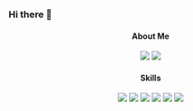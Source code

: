### Hi there 👋

<div align="center">
  <div>
    <h4>About Me</h4>
    <a href="https://twilight-oboe-72b.notion.site/Back-end-Engineer-70a06de2bce640ed90a7d34942ff522f"><img src="https://img.shields.io/badge/Resume-50AF95?style=for-the-badge&logo=Spreadshirt&logoColor=white"/></a>
    <a href="https://twilight-oboe-72b.notion.site/07ac092349944cf697aa4e260b0f7c76"><img src="https://img.shields.io/badge/Notion-000000?style=for-the-badge&logo=Notion&logoColor=white"/></a>
   </div>
  
   <div>
     <h4>Skills</h4>
     <img src="https://img.shields.io/badge/Java-3776AB?style=for-the-badge&logo=Java&logoColor=white">
     <img src="https://img.shields.io/badge/Spring-6DB33F?style=for-the-badge&logo=Spring&logoColor=white">
     <img src="https://img.shields.io/badge/Hibernate-59666C?style=for-the-badge&logo=Hibernate&logoColor=white">
     <img src="https://img.shields.io/badge/Apache Maven-C71A36?style=for-the-badge&logo=Apache Maven&logoColor=white">
     <img src="https://img.shields.io/badge/Apache Tomcat-F8DC75?style=for-the-badge&logo=Apache Tomcat&logoColor=white">
     <img src="https://img.shields.io/badge/IntelliJ IDEA-000000?style=for-the-badge&logo=IntelliJ IDEA&logoColor=white">
   </div>
 </div>

<!--
**taewonh/taewonh** is a ✨ _special_ ✨ repository because its `README.md` (this file) appears on your GitHub profile.

Here are some ideas to get you started:

- 🔭 I’m currently working on ...
- 🌱 I’m currently learning ...
- 👯 I’m looking to collaborate on ...
- 🤔 I’m looking for help with ...
- 💬 Ask me about ...
- 📫 How to reach me: ...
- 😄 Pronouns: ...
- ⚡ Fun fact: ...
-->
